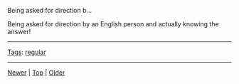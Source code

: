 <!--
title: Being asked for direction by an English person and actually knowing the answer!
date: 2020-06-28T14:55:35.475Z
tags: regular
-->








Being asked for direction b...
<p>Being asked for direction by an English person and actually knowing the answer!</p>

<!--BOTTOM-POST-NAVIGATION-->
---

[Tags](tags.md): [regular](tag-regular.md)

---

[Newer](110548166627.md) | [Top](index.md) | [Older](111072547477.md)
